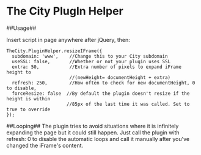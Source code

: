 The City PlugIn Helper
======================

##Usage##
 
Insert script in page anywhere after jQuery, then:

```
TheCity.PluginHelper.resizeIFrame({
  subdomain: 'www',    //Change this to your City subdomain
  useSSL: false,       //Whether or not your plugin uses SSL
  extra: 50,           //Extra number of pixels to expand iFrame height to 
                       //(newHeight= documentHeight + extra)
  refresh: 250,        //How often to check for new documentHeight, 0 to disable,
  forceResize: false  //By default the plugin doesn't resize if the height is within
                      //85px of the last time it was called. Set to true to override
});
```

##Looping##
The plugin tries to avoid situations where it is infinitely expanding the page but it could still happen. Just
call the plugin with refresh: 0 to disable the automatic loops and call it manually after you've changed the
iFrame's content.